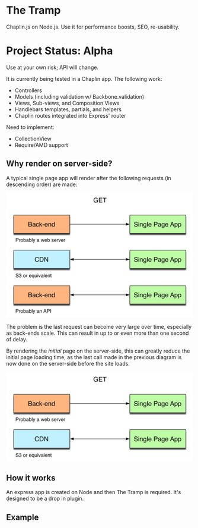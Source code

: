 The Tramp
=========

Chaplin.js on Node.js. Use it for performance boosts, SEO, re-usability.

# Project Status: Alpha
Use at your own risk; API will change.

It is currently being tested in a Chaplin app. The following work:

- Controllers
- Models (including validation w/ Backbone.validation)
- Views, Sub-views, and Composition Views
- Handlebars templates, partials, and helpers
- Chaplin routes integrated into Express' router

Need to implement:

- CollectionView
- Require/AMD support

## Why render on server-side?

A typical single page app will render after the following requests (in descending order) are made:

![requests](https://github.com/chrisabrams/the-tramp/raw/master/images/bon_requests.jpg)

The problem is the last request can become very large over time, especially as back-ends scale. This can result in up to or even more than one second of delay.

By rendering the *initial* page on the server-side, this can greatly reduce the initial page loading time, as the last call made in the previous diagram is now done on the server-side before the site loads.

![fewer requests](https://github.com/chrisabrams/the-tramp/raw/master/images/bon_fewer_requests.jpg)

## How it works

An express app is created on Node and then The Tramp is required. It's designed to be a drop in plugin.

## Example
